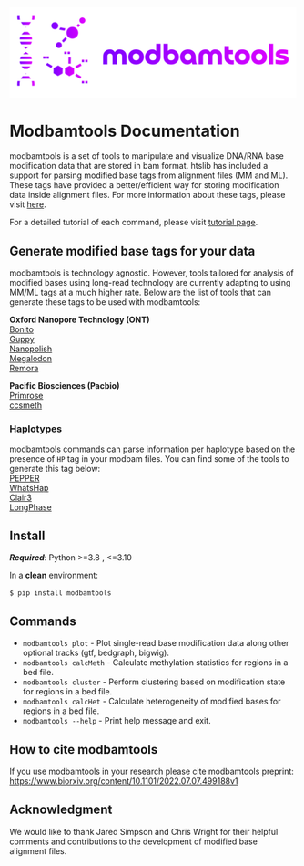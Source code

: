 ![](img/logo.png)
# Modbamtools Documentation

modbamtools is a set of tools to manipulate and visualize DNA/RNA base modification data that are stored in bam format. htslib has included a support for parsing modified base tags from alignment files (MM and ML). These tags have provided a better/efficient way for storing modification data inside alignment files. For more information about these tags, please visit [here](http://samtools.github.io/hts-specs/SAMtags.pdf).

For a detailed tutorial of each command, please visit [tutorial page](./tutorial/).

## Generate modified base tags for your data
modbamtools is technology agnostic. However, tools tailored for analysis of modified bases using long-read technology are currently adapting to using MM/ML tags at a much higher rate. Below are the list of tools that can generate these tags to be used with modbamtools:

**Oxford Nanopore Technology (ONT)**  
[Bonito](https://github.com/nanoporetech/bonito)  
[Guppy](https://community.nanoporetech.com/downloads)  
[Nanopolish](https://github.com/jts/nanopolish)  
[Megalodon](https://github.com/nanoporetech/megalodon)  
[Remora](https://github.com/nanoporetech/remora)

**Pacific Biosciences (Pacbio)**  
[Primrose](https://github.com)  
[ccsmeth](https://github.com/PengNi/ccsmeth)


### Haplotypes

modbamtools commands can parse information per haplotype based on the presence of `HP` tag in your modbam files. You can find some of the tools to generate this tag below:  
[PEPPER](https://github.com/kishwarshafin/pepper)  
[WhatsHap](https://whatshap.readthedocs.io/en/latest/)  
[Clair3](https://github.com/HKU-BAL/Clair3)  
[LongPhase](https://github.com/twolinin/LongPhase/)
## Install

**<em>Required</em>**: Python >=3.8 , <=3.10

In a **clean** environment: 

<pre><code class="shell">$ pip install modbamtools</code></pre>





## Commands

* `modbamtools plot` - Plot single-read base modification data along other optional tracks (gtf, bedgraph, bigwig).
* `modbamtools calcMeth` - Calculate methylation statistics for regions in a bed file.
* `modbamtools cluster` - Perform clustering based on modification state for regions in a bed file.
* `modbamtools calcHet` - Calculate heterogeneity of modified bases for regions in a bed file.
* `modbamtools --help` - Print help message and exit.

## How to cite modbamtools
If you use modbamtools in your research please cite modbamtools preprint:  
https://www.biorxiv.org/content/10.1101/2022.07.07.499188v1

## Acknowledgment

We would like to thank Jared Simpson and Chris Wright for their helpful comments and contributions to the development of modified base alignment files.